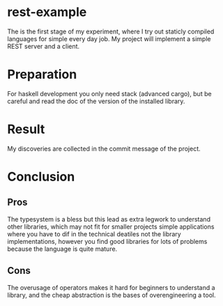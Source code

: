 # rest-example

The is the first stage of my experiment, where I try out staticly compiled
languages for simple every day job. My project will implement a simple REST
server and a client.

# Preparation

For haskell development you only need stack (advanced cargo), but be careful
and read the doc of the version of the installed library.

# Result

My discoveries are collected in the commit message of the project.

# Conclusion

## Pros

The typesystem is a bless but this lead as extra legwork to understand other
libraries, which may not fit for smaller projects simple applications where you
have to dif in the technical deatiles not the library implementations, however
you find good libraries for lots of problems because the language is quite
mature.

## Cons

The overusage of operators makes it hard for beginners to understand a library,
and the cheap abstraction is the bases of overengineering a tool.
